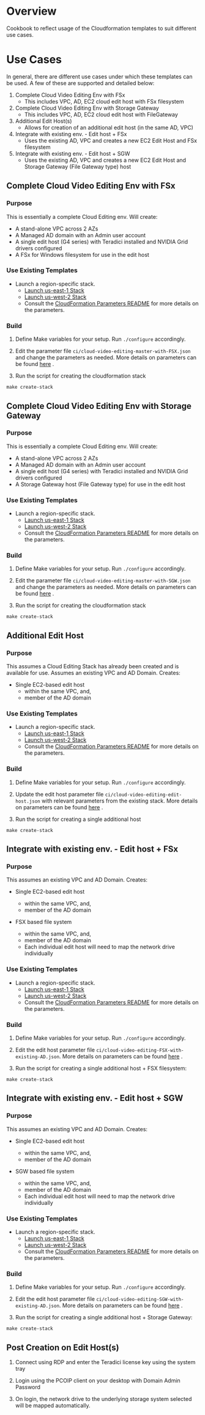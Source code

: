 # Overview

Cookbook to reflect usage of the Cloudformation templates to suit different use cases.

# Use Cases
In general, there are different use cases under which these templates can be used. A few of these are supported and detailed below:

1. Complete Cloud Video Editing Env with FSx
	* This includes VPC, AD, EC2 cloud edit host with FSx filesystem
1. Complete Cloud Video Editing Env with Storage Gateway
	* This includes VPC, AD, EC2 cloud edit host with FileGateway
1. Additional Edit Host(s)
	* Allows for creation of an additional edit host (in the same AD, VPC)
1. Integrate with existing env. - Edit host + FSx
	* Uses the existing AD, VPC and creates a new EC2 Edit Host and FSx filesystem
1. Integrate with existing env. - Edit host + SGW
	* Uses the existing AD, VPC and creates a new EC2 Edit Host and Storage Gateway (File Gateway type) host

## Complete Cloud Video Editing Env with FSx

### Purpose
This is essentially a complete Cloud Editing env. Will create:

- A stand-alone VPC across 2 AZs
- A Managed AD domain with an Admin user account
- A single edit host (G4 series) with Teradici installed and NVIDIA Grid drivers configured
- A FSx for Windows filesystem for use in the edit host

### Use Existing Templates
* Launch a region-specific stack.
	* [Launch us-east-1 Stack](https://us-east-1.console.aws.amazon.com/cloudformation/home?region=us-east-1#/stacks/create/review?templateURL=https://cloud-video-editing-us-east-1.s3.amazonaws.com/cfn-repo/templates/cloud-video-editing-master-with-FSX.yaml)
	* [Launch us-west-2 Stack](https://us-west-2.console.aws.amazon.com/cloudformation/home?region=us-west-2#/stacks/create/review?templateURL=https://cloud-video-editing-us-west-2.s3-us-west-2.amazonaws.com/cfn-repo/templates/cloud-video-editing-master-with-FSX.yaml)
	* Consult the [CloudFormation Parameters README](Cloudformation_Parameters.md) for more details on the parameters.


### Build

1. Define Make variables for your setup. Run `./configure` accordingly.

1. Edit the parameter file `ci/cloud-video-editing-master-with-FSX.json` and change the parameters as needed. More details on parameters can be found [here](Cloudformation_Parameters.md) .

1. Run the script for creating the cloudformation stack

```
make create-stack
```

## Complete Cloud Video Editing Env with Storage Gateway

### Purpose
This is essentially a complete Cloud Editing env. Will create:

- A stand-alone VPC across 2 AZs
- A Managed AD domain with an Admin user account
- A single edit host (G4 series) with Teradici installed and NVIDIA Grid drivers configured
- A Storage Gateway host (File Gateway type) for use in the edit host

### Use Existing Templates
* Launch a region-specific stack.
	* [Launch us-east-1 Stack](https://us-east-1.console.aws.amazon.com/cloudformation/home?region=us-east-1#/stacks/create/review?templateURL=https://cloud-video-editing-us-east-1.s3.amazonaws.com/cfn-repo/templates/cloud-video-editing-master-with-SGW.yaml)
	* [Launch us-west-2 Stack](https://us-west-2.console.aws.amazon.com/cloudformation/home?region=us-west-2#/stacks/create/review?templateURL=https://cloud-video-editing-us-west-2.s3-us-west-2.amazonaws.com/cfn-repo/templates/cloud-video-editing-master-with-SGW.yaml)
	* Consult the [CloudFormation Parameters README](Cloudformation_Parameters.md) for more details on the parameters.

### Build

1. Define Make variables for your setup. Run `./configure` accordingly.

1. Edit the parameter file `ci/cloud-video-editing-master-with-SGW.json` and change the parameters as needed. More details on parameters can be found [here](Cloudformation_Parameters.md) .

1. Run the script for creating the cloudformation stack

```
make create-stack
```

## Additional Edit Host

### Purpose
This assumes a Cloud Editing Stack has already been created and is available for use. Assumes an existing VPC and AD Domain. Creates:

* Single EC2-based edit host 
	* within the same VPC, and,
	* member of the AD domain

### Use Existing Templates
* Launch a region-specific stack.
	* [Launch us-east-1 Stack](https://us-east-1.console.aws.amazon.com/cloudformation/home?region=us-east-1#/stacks/create/review?templateURL=https://cloud-video-editing-us-east-1.s3.amazonaws.com/cfn-repo/templates/cloud-video-editing-edit-host.yaml)
	* [Launch us-west-2 Stack](https://us-west-2.console.aws.amazon.com/cloudformation/home?region=us-west-2#/stacks/create/review?templateURL=https://cloud-video-editing-us-west-2.s3-us-west-2.amazonaws.com/cfn-repo/templates/cloud-video-editing-edit-host.yaml)
	* Consult the [CloudFormation Parameters README](Cloudformation_Parameters.md) for more details on the parameters.

### Build

1. Define Make variables for your setup. Run `./configure` accordingly.

1. Update the edit host parameter file `ci/cloud-video-editing-edit-host.json` with relevant parameters from the existing stack. More details on parameters can be found [here](Cloudformation_Parameters.md) .

1. Run the script for creating a single additional host

```
make create-stack
```

## Integrate with existing env. - Edit host + FSx

### Purpose
This assumes an existing VPC and AD Domain. Creates:

* Single EC2-based edit host 
	* within the same VPC, and,
	* member of the AD domain

* FSX based file system
	* within the same VPC, and,
	* member of the AD domain
	* Each individual edit host will need to map the network drive individually

### Use Existing Templates
* Launch a region-specific stack.
	* [Launch us-east-1 Stack](https://us-east-1.console.aws.amazon.com/cloudformation/home?region=us-east-1#/stacks/create/review?templateURL=https://cloud-video-editing-us-east-1.s3.amazonaws.com/cfn-repo/templates/cloud-video-editing-FSX-with-existing-AD.yaml)
	* [Launch us-west-2 Stack](https://us-west-2.console.aws.amazon.com/cloudformation/home?region=us-west-2#/stacks/create/review?templateURL=https://cloud-video-editing-us-west-2.s3-us-west-2.amazonaws.com/cfn-repo/templates/cloud-video-editing-FSX-with-existing-AD.yaml)
	* Consult the [CloudFormation Parameters README](Cloudformation_Parameters.md) for more details on the parameters.

### Build

1. Define Make variables for your setup. Run `./configure` accordingly.

1. Edit the edit host parameter file `ci/cloud-video-editing-FSX-with-existing-AD.json`. More details on parameters can be found [here](Cloudformation_Parameters.md) .

1. Run the script for creating a single additional host + FSX filesystem:

```
make create-stack
```

## Integrate with existing env. - Edit host + SGW

### Purpose
This assumes an existing VPC and AD Domain. Creates:

* Single EC2-based edit host 
	* within the same VPC, and,
	* member of the AD domain

* SGW based file system
	* within the same VPC, and,
	* member of the AD domain
	* Each individual edit host will need to map the network drive individually

### Use Existing Templates
* Launch a region-specific stack.
	* [Launch us-east-1 Stack](https://us-east-1.console.aws.amazon.com/cloudformation/home?region=us-east-1#/stacks/create/review?templateURL=https://cloud-video-editing-us-east-1.s3.amazonaws.com/cfn-repo/templates/cloud-video-editing-SGW-with-existing-AD.yaml)
	* [Launch us-west-2 Stack](https://us-west-2.console.aws.amazon.com/cloudformation/home?region=us-west-2#/stacks/create/review?templateURL=https://cloud-video-editing-us-west-2.s3-us-west-2.amazonaws.com/cfn-repo/templates/cloud-video-editing-SGW-with-existing-AD.yaml)
	* Consult the [CloudFormation Parameters README](Cloudformation_Parameters.md) for more details on the parameters.

### Build

1. Define Make variables for your setup. Run `./configure` accordingly.

1. Edit the edit host parameter file `ci/cloud-video-editing-SGW-with-existing-AD.json`. More details on parameters can be found [here](Cloudformation_Parameters.md) .

1. Run the script for creating a single additional host + Storage Gateway:

```
make create-stack
```

## Post Creation on Edit Host(s)

1. Connect using RDP and enter the Teradici license key using the system tray

1. Login using the PCOIP client on your desktop with Domain Admin Password 

1. On login, the network drive to the underlying storage system selected will be mapped automatically.

